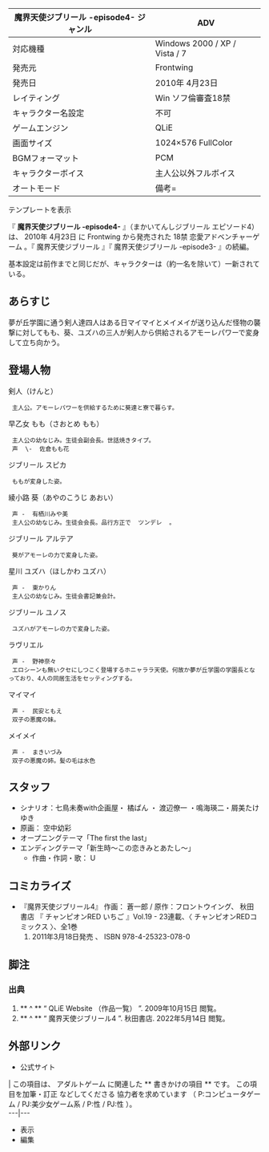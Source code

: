 魔界天使ジブリール -episode4-  ジャンル  |  ADV   
---|---  
対応機種  |  Windows 2000  /  XP  /  Vista  /  7   
発売元  |  Frontwing   
発売日  |  2010年  4月23日   
レイティング  |  Win ソフ倫審査18禁   
キャラクター名設定  |  不可   
ゲームエンジン  |  QLiE     
画面サイズ  |  1024×576 FullColor   
BGMフォーマット  |  PCM   
キャラクターボイス  |  主人公以外フルボイス   
オートモード  |  備考=   
テンプレートを表示  
  
『 **魔界天使ジブリール -episode4-** 』（まかいてんしジブリール エピソード4）は、  2010年  4月23日  に  Frontwing
から発売された  18禁  恋愛アドベンチャーゲーム  。『  魔界天使ジブリール  』『  魔界天使ジブリール -episode3-  』の続編。

基本設定は前作までと同じだが、キャラクターは（約一名を除いて）一新されている。

##  あらすじ



夢が丘学園に通う剣人達四人はある日マイマイとメイメイが送り込んだ怪物の襲撃に対してもも、葵、ユズハの三人が剣人から供給されるアモーレパワーで変身して立ち向かう。

##  登場人物



剣人（けんと）

     主人公。アモーレパワーを供給するために葵達と寮で暮らす。 
早乙女 もも（さおとめ もも）

     主人公の幼なじみ。生徒会副会長。世話焼きタイプ。 
     声  \-  佐倉もも花 

ジブリール スピカ

     ももが変身した姿。 

綾小路 葵（あやのこうじ あおい）

     声 -  有栖川みや美 
     主人公の幼なじみ。生徒会会長。品行方正で  ツンデレ  。 

ジブリール アルテア

     葵がアモーレの力で変身した姿。 

星川 ユズハ（ほしかわ ユズハ）

     声 -  東かりん 
     主人公の幼なじみ。生徒会書記兼会計。 

ジブリール ユノス

     ユズハがアモーレの力で変身した姿。 

ラヴリエル

     声 -  野神奈々 
     エロシーンも無いクセにしつこく登場するホニャララ天使。何故か夢が丘学園の学園長となっており、4人の同居生活をセッティングする。 
マイマイ

     声 -  民安ともえ 
     双子の悪魔の妹。 
メイメイ

     声 -  まきいづみ 
     双子の悪魔の姉。髪の毛は水色 

##  スタッフ



  * シナリオ：七鳥未奏with企画屋・  橘ぱん  ・  渡辺僚一  ・鳴海瑛二・屑美たけゆき 
  * 原画：  空中幼彩 
  * オープニングテーマ「The first the last」 
  * エンディングテーマ「新生時〜この恋きみとあたし〜」 
    * 作曲・作詞・歌：  U 

##  コミカライズ



  * 『魔界天使ジブリール4』 作画：  蒼一郎  / 原作：フロントウイング、  秋田書店  『  チャンピオンRED いちご  』Vol.19 - 23連載、〈  チャンピオンREDコミックス  〉、全1巻 
    1. 2011年3月18日発売    、  ISBN  978-4-25323-078-0 

##  脚注



###  出典



  1. ** ^  ** “  QLiE Website （作品一覧）  ”.  2009年10月15日  閲覧。 
  2. ** ^  ** “  魔界天使ジブリール4  ”. 秋田書店.  2022年5月14日  閲覧。 

##  外部リンク



  * 公式サイト 

|  この項目は、  アダルトゲーム  に関連した ** 書きかけの項目  ** です。  この項目を加筆・訂正  などしてくださる  協力者を求めています
（  P:コンピュータゲーム  /  PJ:美少女ゲーム系  /  P:性  /  PJ:性  ）。  
---|---  
  
  * 表示 
  * 編集 

